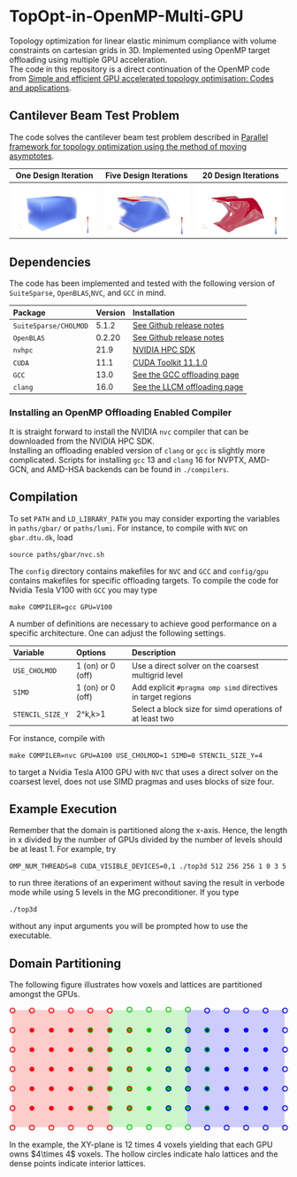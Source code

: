 # TopOpt-in-OpenMP-Multi-GPU
Topology optimization for linear elastic minimum compliance with volume constraints on cartesian grids in 3D. Implemented using OpenMP target offloading using multiple GPU acceleration.
<br>
The code in this repository is a direct continuation of the OpenMP code from [Simple and efficient GPU accelerated topology optimisation: Codes and applications](https://www.sciencedirect.com/science/article/pii/S0045782523001676).

## Cantilever Beam Test Problem
The code solves the cantilever beam test problem described in [Parallel framework for topology optimization using the method of moving asymptotes](https://link.springer.com/article/10.1007/s00158-012-0869-2).

One Design Iteration       | Five Design Iterations    | 20 Design Iterations
:-------------------------:|:-------------------------:|:-------------------------:
![Numerical solution after one design iteration](figures/1_iteration.png) | ![Numerical solution after five design iterations](figures/5_iterations.png) | ![Numerical solution after 20 design iterations](figures/20_iterations.png)

## Dependencies
The code has been implemented and tested with the following version of `SuiteSparse`, `OpenBLAS`,`NVC`, and `GCC` in mind.

| **Package**           | **Version** | **Installation**                                                                                    |
| :---                  | :---        | :---                                                                                                |
| `SuiteSparse/CHOLMOD` | 5.1.2       | [See Github release notes](https://github.com/DrTimothyAldenDavis/SuiteSparse/releases/tag/v5.1.2)  |
| `OpenBLAS`            | 0.2.20      | [See Github release notes](https://github.com/xianyi/OpenBLAS/releases/tag/v0.2.20)                 |
| `nvhpc`               | 21.9        | [NVIDIA HPC SDK](https://developer.nvidia.com/nvidia-hpc-sdk-releases)                              |
| `CUDA`                | 11.1        | [CUDA Toolkit 11.1.0](https://developer.nvidia.com/cuda-11.1.0-download-archive?target_os=Linux)    |
| `GCC`                 | 13.0        | [See the GCC offloading page](https://gcc.gnu.org/wiki/Offloading)                                  |
| `clang`		| 16.0	      | [See the LLCM offloading page](https://openmp.llvm.org/SupportAndFAQ.html)			    |

### Installing an OpenMP Offloading Enabled Compiler
It is straight forward to install the NVIDIA `nvc` compiler that can be downloaded from the NVIDIA HPC SDK.<br>
Installing an offloading enabled version of `clang` or `gcc` is slightly more complicated. Scripts for installing `gcc` 13 and `clang` 16 for NVPTX, AMD-GCN, and AMD-HSA backends can be found in `./compilers`.

## Compilation
To set `PATH` and `LD_LIBRARY_PATH` you may consider exporting the variables in `paths/gbar/` or `paths/lumi`. For instance, to compile with `NVC` on `gbar.dtu.dk`, load
```{bash}
source paths/gbar/nvc.sh
```
The `config` directory contains makefiles for `NVC` and `GCC` and `config/gpu` contains makefiles for specific offloading targets. To compile the code for Nvidia Tesla V100 with `GCC` you may type
```{bash}
make COMPILER=gcc GPU=V100
```
A number of definitions are necessary to achieve good performance on a specific architecture. One can adjust the following settings.

| **Variable**            | **Options**       | **Description**                                               |
| :---                    | :---              | :---                                                          |
| `USE_CHOLMOD`           | 1 (on) or 0 (off) | Use a direct solver on the coarsest multigrid level           |
| `SIMD`                  | 1 (on) or 0 (off) | Add explicit `#pragma omp simd` directives in target regions  |
| `STENCIL_SIZE_Y`        | 2^k,k>1           | Select a block size for simd operations of at least two       |

For instance, compile with 
```{bash}
make COMPILER=nvc GPU=A100 USE_CHOLMOD=1 SIMD=0 STENCIL_SIZE_Y=4
```
to target a Nvidia Tesla A100 GPU with `NVC` that uses a direct solver on the coarsest level, does not use SIMD pragmas and uses blocks of size four.

## Example Execution
Remember that the domain is partitioned along the x-axis. Hence, the length in x divided by the number of GPUs divided by the number of levels should be at least 1. For example, try
```{bash}
OMP_NUM_THREADS=8 CUDA_VISIBLE_DEVICES=0,1 ./top3d 512 256 256 1 0 3 5
```
to run three iterations of an experiment without saving the result in verbode mode while using 5 levels in the MG preconditioner. If you type
```{bash}
./top3d
```
without any input arguments you will be prompted how to use the executable.

## Domain Partitioning
The following figure illustrates how voxels and lattices are partitioned amongst the GPUs. 
<p align="center">
  <img src="./figures/3gpu_partitioning.png" width="600," title="Partitioning of a 12 x 4 domain">
</p>
In the example, the XY-plane is 12 times 4 voxels yielding that each GPU owns $4\times 4$ voxels. The hollow circles indicate halo lattices and the dense points indicate interior lattices.
